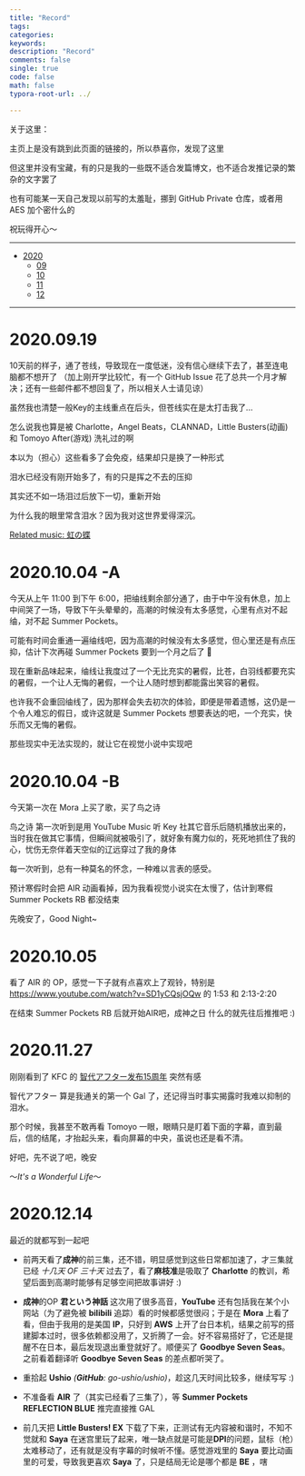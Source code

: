 ```yaml
---
title: "Record"  
tags:  
categories:  
keywords:
description: "Record"  
comments: false    
single: true  
code: false   
math: false
typora-root-url: ../  

---
```




关于这里：

主页上是没有跳到此页面的链接的，所以恭喜你，发现了这里

但这里并没有宝藏，有的只是我的一些既不适合发篇博文，也不适合发推记录的繁杂的文字罢了

也有可能某一天自己发现以前写的太羞耻，挪到 GitHub Private 仓库，或者用 AES 加个密什么的

祝玩得开心～







---

- <a href="#2020">2020</a>
  - <a href="#202009">09</a>
  - <a href="#202010">10</a>
  - <a href="#202011">11</a>
  - <a href="#202012">12</a>

---



<a id=2020></a> <!--2020 START-->

<a id=202009></a> <!--2020-09 START-->

# 2020.09.19

10天前的样子，通了苍线，导致现在一度低迷，没有信心继续下去了，甚至连电脑都不想开了 （加上刚开学比较忙，有一个 GitHub Issue 花了总共一个月才解决；还有一些邮件都不想回复了，所以相关人士请见谅）

虽然我也清楚一般Key的主线重点在后头，但苍线实在是太打击我了... 

<hide>怎么说我也算是被 Charlotte，Angel Beats，CLANNAD，Little Busters(动画) 和 Tomoyo After(游戏) 洗礼过的啊</hide>

本以为（担心）这些看多了会免疫，结果却只是换了一种形式

泪水已经没有刚开始多了，有的只是挥之不去的压抑

其实还不如一场泪过后放下一切，重新开始

为什么我的眼里常含泪水？因为我对这世界爱得深沉。

[Related music: 虹の蝶](https://music.youtube.com/watch?v=GQHr5-BBIZ4&feature=share)

<!--2020-09 END-->

<a id=202010></a> <!--2020-10 START-->

# 2020.10.04 -A

今天从上午 11:00 到下午 6:00，把䌷线剩余部分通了，由于中午没有休息，加上中间哭了一场，导致下午头晕晕的，高潮的时候没有太多感觉，心里有点对不起䌷，对不起 Summer Pockets。

可能有时间会重通一遍䌷线吧，因为高潮的时候没有太多感觉，但心里还是有点压抑，估计下次再碰 Summer Pockets 要到一个月之后了 🙂

现在重新品味起来，䌷线让我度过了一个无比充实的暑假，比苍，白羽线都要充实的暑假，一个让人无悔的暑假，一个让人随时想到都能露出笑容的暑假。

也许我不会重回䌷线了，因为那样会失去初次的体验，即便是带着遗憾，这仍是一个令人难忘的假日，或许这就是 Summer Pockets 想要表达的吧，一个充实，快乐而又无悔的暑假。

那些现实中无法实现的，就让它在视觉小说中实现吧

# 2020.10.04 -B

今天第一次在 Mora 上买了歌，买了鸟之诗

鸟之诗 第一次听到是用 YouTube Music 听 Key 社其它音乐后随机播放出来的，当时我在做其它事情，但瞬间就被吸引了，就好象有魔力似的，死死地抓住了我的心，忧伤无奈伴着天空似的辽远穿过了我的身体

每一次听到，总有一种莫名的怀念，一种难以言表的感受。

预计寒假时会把 AIR 动画看掉，因为我看视觉小说实在太慢了，估计到寒假 Summer Pockets RB 都没结束

先晚安了，Good Night~

# 2020.10.05

看了 AIR 的 OP，感觉一下子就有点喜欢上了观铃，特别是 https://www.youtube.com/watch?v=SD1yCQsjOQw 的 1:53 和 2:13-2:20

在结束 Summer Pockets RB 后就开始AIR吧，成神之日 什么的就先往后推推吧 :)

<!--2020-10 END-->

<a id=202011></a><!--2020-11 START-->

# 2020.11.27

刚刚看到了 KFC 的 [智代アフター发布15周年](http://www.keyfc.net/bbs/showtopic-68131.aspx)
突然有感

智代アフター 算是我通关的第一个 Gal 了，还记得当时事实揭露时我难以抑制的泪水。

那个时候，我甚至不敢再看 Tomoyo 一眼，眼睛只是盯着下面的字幕，直到最后，信的结尾，才抬起头来，看向屏幕的中央，虽说也还是看不清。

好吧，先不说了吧，晚安 

～*It's a Wonderful Life*～

<!--2020-11 END-->

<a id=202012></a><!--2020-12 START-->

# 2020.12.14

最近的就都写到一起吧

- 前两天看了**成神**的前三集，还不错，明显感觉到这些日常都加速了，才三集就已经 *十几天 OF 三十天* 过去了，看了**麻枝准**是吸取了 **Charlotte** 的教训，希望后面到高潮时能够有足够空间把故事讲好 :)

- **成神**的OP **君という神話** 这次用了很多高音，**YouTube** 还有包括我在某个小网站（为了避免被 **bilibili** 追踪）看的时候都感觉很闷；于是在 **Mora** 上看了看，但由于我用的是美国 **IP**，只好到 **AWS** 上开了台日本机，结果之前写的搭建脚本过时，很多依赖都没用了，又折腾了一会。好不容易搭好了，它还是提醒不在日本，最后发现退出重登就好了。顺便买了 **Goodbye Seven Seas**。之前看着翻译听 **Goodbye Seven Seas** 的差点都听哭了。
- 重拾起 **Ushio** *(**GitHub**: go-ushio/ushio)*，趁这几天时间比较多，继续写写 :)
- 不准备看 **AIR** 了（其实已经看了三集了），等 **Summer Pockets REFLECTION BLUE** 推完直接推 GAL
- 前几天把 **Little Busters! EX** 下载了下来，正测试有无内容被和谐时，不知不觉就和 **Saya** 在迷宫里玩了起来，唯一缺点就是可能是**DPI**的问题，鼠标（枪）太难移动了，还有就是没有字幕的时候听不懂。感觉游戏里的 **Saya** 要比动画里的可爱，导致我更喜欢 **Saya** 了，只是结局无论是哪个都是 **BE** ，嗐



<!--2020-12 END-->

<!--2020 END-->

<a id=2021></a> <!--2021 START-->

<!--2021 END-->